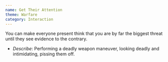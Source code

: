 ```yaml
---
name: Get Their Attention
theme: Warfare
category: Interaction
---
```


You can make everyone present think that you are by far the biggest threat until they see evidence to the contrary.

* *Describe*: Performing a deadly weapon maneuver, looking deadly and intimidating, pissing them off.